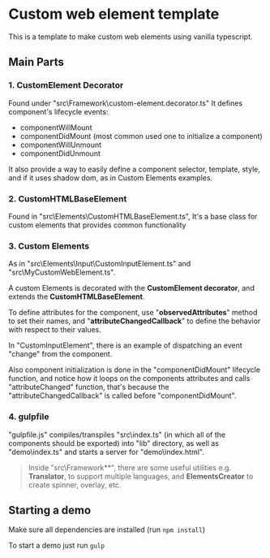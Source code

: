 # Custom web element template
This is a template to make custom web elements using vanilla typescript.

## Main Parts

### 1. CustomElement Decorator
Found under "src\Framework\custom-element.decorator.ts"
It defines component's lifecycle events:

- componentWillMount
- componentDidMount (most common used one to initialize a component)
- componentWillUnmount
- componentDidUnmount

It also provide a way to easily define a component selector, template, style, and if it uses shadow dom, as in Custom Elements examples.

### 2. CustomHTMLBaseElement
Found in "src\Elements\CustomHTMLBaseElement.ts", It's a base class for custom elements that provides common functionality

### 3. Custom Elements
As in "src\Elements\Input\CustomInputElement.ts" and "src\MyCustomWebElement.ts".

A custom Elements is decorated with the **CustomElement decorator**, and extends the **CustomHTMLBaseElement**.

To define attributes for the component, use "**observedAttributes**" method to set their names, and "**attributeChangedCallback**" to define the behavior with respect to their values.

In "CustomInputElement", there is an example of dispatching an event "change" from the component.

Also component initialization is done in the "componentDidMount" lifecycle function, and notice how it loops on the components attributes and calls "attributeChanged" function, that's because the "attributeChangedCallback" is called before "componentDidMount".

### 4. gulpfile
"gulpfile.js" compiles/transpiles "src\index.ts" (in which all of the components should be exported) into "lib" directory, as well as "demo\index.ts" and starts a server for "demo\index.html".


> Inside "src\Framework\**", there are some useful utilities e.g. **Translator**, to support multiple languages, and **ElementsCreator** to create spinner, overlay, etc.

## Starting a demo
Make sure all dependencies are installed (run `npm install`)

To start a demo just run `gulp`
